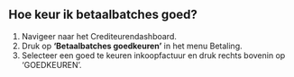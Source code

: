## Hoe keur ik betaalbatches goed?
1.	Navigeer naar het Crediteurendashboard.
2.	Druk op **‘Betaalbatches goedkeuren’** in het menu Betaling.
3.	Selecteer een goed te keuren inkoopfactuur en druk rechts bovenin op ‘GOEDKEUREN’.
